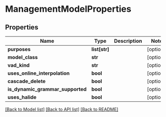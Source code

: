 # ManagementModelProperties

## Properties
Name | Type | Description | Notes
------------ | ------------- | ------------- | -------------
**purposes** | **list[str]** |  | [optional] 
**model_class** | **str** |  | [optional] 
**vad_kind** | **str** |  | [optional] 
**uses_online_interpolation** | **bool** |  | [optional] 
**cascade_delete** | **bool** |  | [optional] 
**is_dynamic_grammar_supported** | **bool** |  | [optional] 
**uses_halide** | **bool** |  | [optional] 

[[Back to Model list]](../README.md#documentation-for-models) [[Back to API list]](../README.md#documentation-for-api-endpoints) [[Back to README]](../README.md)


